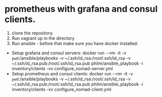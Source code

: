 # prometheus with grafana and consul clients.
1. clone the repository.
2. Run vagrant up in the directory
3. Run ansible - before that make sure you have docker installed:
 - Setup grafana and consul servers:
docker run --rm -it -v `pwd`:/ansible/playbooks -v ~/.ssh/id_rsa:/root/.ssh/id_rsa -v ~/.ssh/id_rsa.pub:/root/.ssh/id_rsa.pub philm/ansible_playbook -i inventory/clients -vv configure_nomad-server.yml
 - Setup prometheus and consul clients:
docker run --rm -it -v `pwd`:/ansible/playbooks -v ~/.ssh/id_rsa:/root/.ssh/id_rsa -v ~/.ssh/id_rsa.pub:/root/.ssh/id_rsa.pub philm/ansible_playbook -i inventory/clients -vv configure_nomad-client.yml
